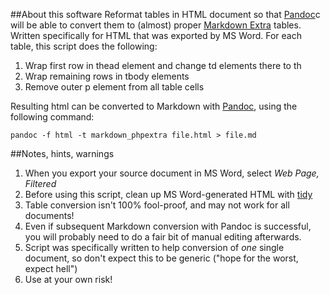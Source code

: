 ##About this software
Reformat tables in HTML document so that [Pandoc](http://johnmacfarlane.net/pandoc/)c will be able to convert them to
(almost) proper [Markdown Extra](http://michelf.ca/projects/php-markdown/extra/) tables. Written specifically for HTML that was exported
by MS Word. For each table, this script does the following:

1. Wrap first row in thead element and change td elements there to th
2. Wrap remaining rows in tbody elements
3. Remove outer p element from all table cells

Resulting html can be converted to Markdown with [Pandoc](http://johnmacfarlane.net/pandoc/), using the following command:

    pandoc -f html -t markdown_phpextra file.html > file.md
    
##Notes, hints, warnings

1. When you export your source document in MS Word, select *Web Page, Filtered*
2. Before using this script, clean up MS Word-generated HTML with [tidy](http://infohound.net/tidy/)
3. Table conversion isn't 100% fool-proof, and may not work for all documents!
4. Even if subsequent Markdown conversion with Pandoc is successful, you
   will probably need to do a fair bit of manual editing afterwards. 
5. Script was specifically written to help conversion of *one* single document, so don't expect this to be generic ("hope for the worst, expect hell") 
6.  Use at your own risk!
